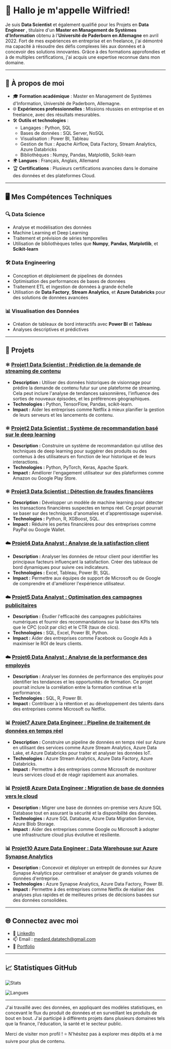 # 👋 Hallo je m'appelle Wilfried!
 

Je suis **Data Scientist** et également qualifié pour les Projets en **Data Engineer** , titulaire d'un **Master en Management de Systèmes d'Information** obtenu à l'**Université de Paderborn en Allemagne** en avril 2022. Fort de mes expériences en entreprise et en freelance, j'ai démontré ma capacité à résoudre des défis complexes liés aux données et à concevoir des solutions innovantes. Grâce à des formations approfondies et à de multiples certifications, j'ai acquis une expertise reconnue dans mon domaine.

---

## 🌟 À propos de moi
- 🎓 **Formation académique** : Master en Management de Systèmes d'Information, Université de Paderborn, Allemagne.
- 🌐 **Expériences professionnelles** : Missions réussies en entreprise et en freelance, avec des résultats mesurables.
- 🛠️ **Outils et technologies** :
  - Langages : Python, SQL
  - Bases de données : SQL Server, NoSQL
  - Visualisation : Power BI, Tableau
  - Gestion de flux : Apache Airflow, Data Factory, Stream Analytics, Azure Databricks
  - Bibliothèques : Numpy, Pandas, Matplotlib, Scikit-learn
- 🌍 **Langues** : Français, Anglais, Allemand
- 🏆 **Certifications** : Plusieurs certifications avancées dans le domaine des données et des plateformes Cloud.

---

## 🖥️ Mes Compétences Techniques

### 🔍 Data Science
- Analyse et modélisation des données
- Machine Learning et Deep Learning
- Traitement et prévision de séries temporelles
- Utilisation de bibliothèques telles que **Numpy**, **Pandas**, **Matplotlib**, et **Scikit-learn**

### 🛠️ Data Engineering
- Conception et déploiement de pipelines de données
- Optimisation des performances de bases de données
- Traitement ETL et ingestion de données à grande échelle
- Utilisation de **Data Factory**, **Stream Analytics**, et **Azure Databricks** pour des solutions de données avancées

### 📊 Visualisation des Données
- Création de tableaux de bord interactifs avec **Power BI** et **Tableau**
- Analyses descriptives et prédictives

---

## 📂 Projets

### ⚛️ [Projet1 Data Scientist : Prédiction de la demande de streaming de contenu](https://github.com/username/project1)

  - **Description :** Utiliser des données historiques de visionnage pour prédire la demande de contenu futur sur une plateforme de streaming. Cela peut inclure l'analyse de tendances saisonnières, l'influence des sorties de nouveaux épisodes, et les préférences géographiques.
  - **Technologies :** Python, TensorFlow, Pandas, scikit-learn.
  - **Impact :** Aider les entreprises comme Netflix à mieux planifier la gestion de leurs serveurs et les lancements de contenu.

### ⚛️ [Projet2 Data Scientist : Système de recommandation basé sur le deep learning](https://github.com/username/project2)

  - **Description :** Construire un système de recommandation qui utilise des techniques de deep learning pour suggérer des produits ou des contenus à des utilisateurs en fonction de leur historique et de leurs interactions.
  - **Technologies :** Python, PyTorch, Keras, Apache Spark.
  - **Impact :** Améliorer l'engagement utilisateur sur des plateformes comme Amazon ou Google Play Store.

### ⚛️ [Projet3 Data Scientist : Détection de fraudes financières](https://github.com/username/project3)

  - **Description :** Développer un modèle de machine learning pour détecter les transactions financières suspectes en temps réel. Ce projet pourrait se baser sur des techniques d'anomalies et d'apprentissage supervisé.
  - **Technologies :** Python, R, XGBoost, SQL.
  - **Impact :** Réduire les pertes financières pour des entreprises comme PayPal ou Google Wallet.



### ☁️ [Projet4 Data Analyst : Analyse de la satisfaction client](https://github.com/username/project4)
  - **Description :** Analyser les données de retour client pour identifier les principaux facteurs influençant la satisfaction. Créer des tableaux de bord dynamiques pour suivre ces indicateurs.
  - **Technologies :** Excel, Tableau, Power BI, SQL.
  - **Impact :** Permettre aux équipes de support de Microsoft ou de Google de comprendre et d'améliorer l'expérience utilisateur.

### ☁️ [Projet5 Data Analyst : Optimisation des campagnes publicitaires](https://github.com/username/project5)
  - **Description :** Étudier l'efficacité des campagnes publicitaires numériques et fournir des recommandations sur la base des KPIs tels que le CPC (coût par clic) et le CTR (taux de clics).
  - **Technologies :** SQL, Excel, Power BI, Python.
  - **Impact :** Aider des entreprises comme Facebook ou Google Ads à maximiser le ROI de leurs clients.

### ☁️ [Projet6 Data Analyst : Analyse de la performance des employés](https://github.com/username/project6)
  - **Description :** Analyser les données de performance des employés pour identifier les tendances et les opportunités de formation. Ce projet pourrait inclure la corrélation entre la formation continue et la performance.
  - **Technologies :** SQL, R, Power BI.
  - **Impact :** Contribuer à la rétention et au développement des talents dans des entreprises comme Microsoft ou Netflix.

### 📊 [Projet7 Azure Data Engineer : Pipeline de traitement de données en temps réel ](https://github.com/username/project7)
  - **Description :** Construire un pipeline de données en temps réel sur Azure en utilisant des services comme Azure Stream Analytics, Azure Data Lake, et Azure Databricks pour traiter et analyser les données IoT.
  - **Technologies :** Azure Stream Analytics, Azure Data Factory, Azure Databricks.
  - **Impact :** Permettre à des entreprises comme Microsoft de monitorer leurs services cloud et de réagir rapidement aux anomalies.

### 📊 [Projet8 Azure Data Engineer : Migration de base de données vers le cloud ](https://github.com/username/project8)
  - **Description :** Migrer une base de données on-premise vers Azure SQL Database tout en assurant la sécurité et la disponibilité des données.
  - **Technologies :** Azure SQL Database, Azure Data Migration Service, Azure Blob Storage.
  - **Impact :** Aider des entreprises comme Google ou Microsoft à adopter une infrastructure cloud plus évolutive et résiliente.

### 📊 [Projet10 Azure Data Engineer : Data Warehouse sur Azure Synapse Analytics](https://github.com/username/project10)
  - **Description :** Concevoir et déployer un entrepôt de données sur Azure Synapse Analytics pour centraliser et analyser de grands volumes de données d'entreprise.
  - **Technologies :** Azure Synapse Analytics, Azure Data Factory, Power BI.
  - **Impact :** Permettre à des entreprises comme Netflix de réaliser des analyses plus rapides et de meilleures prises de décisions basées sur des données consolidées.

---

## 🌐 Connectez avec moi
- 💼 [LinkedIn](https://www.linkedin.com/in/wilfried-agbamate-a4050a283/)
- 📫 Email : medard.datatech@gmail.com
- 🌟 [Portfolio](https://your-portfolio-link.com)

---

## 📈 Statistiques GitHub
![Stats](https://github-readme-stats.vercel.app/api?username=MedwillTech&show_icons=true&theme=radical)  

![Langues](https://github-readme-stats.vercel.app/api/top-langs/?username=MedwillTech&layout=compact&theme=radical)

---



J'ai travaillé avec des données, en appliquant des modèles statistiques, en concevant le flux du produit de données et en surveillant les produits de bout en bout. J'ai participé à différents projets dans plusieurs domaines tels que la finance, l'éducation, la santé et le secteur public.

Merci de visiter mon profil ! ⭐ N'hésitez pas à explorer mes dépôts et à me suivre pour plus de contenu.
